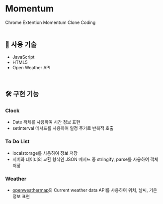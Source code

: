 # Momentum
Chrome Extention Momentum Clone Coding
<br/>
<br/>

## 📌 사용 기술
- JavaScript  
- HTML5  
- Open Weather API
<br/>

## 🛠️ 구현 기능

### Clock
- Date 객체를 사용하여 시간 정보 표현
- setInterval 메서드를 사용하여 일정 주기로 반복적 호출
  
### To Do List
- localstorage를 사용하여 정보 저장
- 서버와 데이터의 교환 형식인 JSON 메서드 중 stringify, parse를 사용하여 객체 저장

### Weather
- [openweathermap](https://openweathermap.org/)의 Current weather data API를 사용하여 위치, 날씨, 기온 정보 표현
